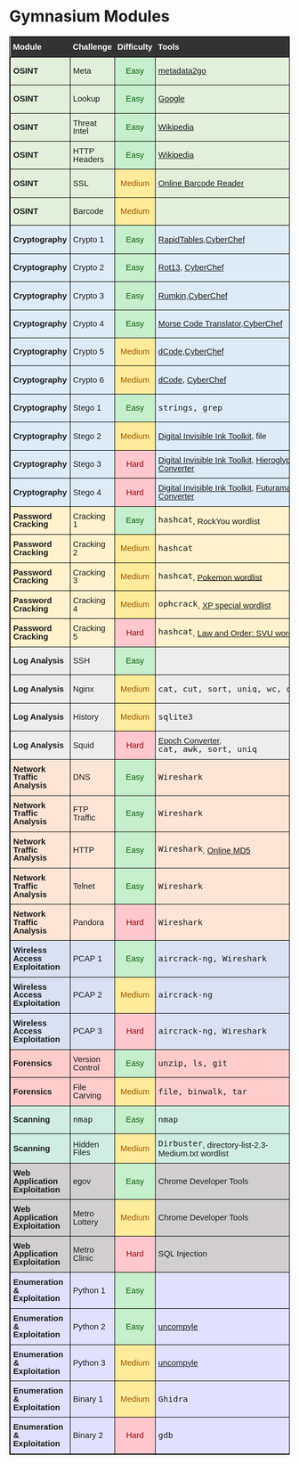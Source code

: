 # Gymnasium Modules

<style type="text/css">
    @import url(https://fonts.googleapis.com/css2?family=Assistant:wght@400;500;600;700&display=swap);
    pre{display:inline-block;margin:unset}
    .center{text-align:center}
    .bold{font-weight:700}
    /*.modules b{font-weight:500}*/
    .modules{border-color:#000;border-style:solid;border-width:1px;border-collapse:collapse;border-spacing:0;font-size:.92rem;text-align:left;vertical-align:center;font-family:Assistant,sans-serif;line-height:1}
    .modules td{border-color:#000;border-style:solid;border-width:1px;overflow:hidden;padding:10px 5px;word-break:normal;vertical-align:center}
    .modules th{overflow:hidden;padding:10px 5px;word-break:normal;color:#fff}
    .modules .header{background-color:#333;font-weight:700}
    .modules .webapp{background-color:#d0cece}
    .modules .wireless{background-color:#d9e1f2}
    .modules .crypto{background-color:#ddebf7}
    .modules .enumeration{background-color:#e1e1ff}
    .modules .osint{background-color:#e2efda}
    .modules .log{background-color:#ededed}
    .modules .forensics{background-color:#fcc}
    .modules .network{background-color:#fce4d6}
    .modules .password{background-color:#fff2cc}
    .modules .scanning{background-color:#D0ECE3}
    .modules .easy{background-color:#c6efce;color:#006100;text-align:center;font-weight:500}
    .modules .medium{background-color:#ffeb9c;color:#9c5700;text-align:center;font-weight:500}
    .modules .hard{background-color:#ffc7ce;color:#9c0006;text-align:center;font-weight:500}
</style>
<table class="modules">
    <thead>
        <tr>
            <th class="header">Module</th>
            <th class="header">Challenge</th>
            <th class="header center">Difficulty</th>
            <th class="header">Tools</th>
            <th class="header center">Guide</th>
        </tr>
    </thead>
    <tbody>
        <tr>
            <td class="osint bold"><span>OSINT</span></td>
            <td class="osint"><span>Meta</span></td>
            <td class="easy"><span>Easy</span></td>
            <td class="osint"><a href="http://metadata2go.com/" target="_blank" rel="noopener noreferrer">metadata2go</a></td>
            <td class="osint"><a href="https://trove.cyberskyline.com/fccca3812b1a47528f8ab55e1dd7b894" target="_blank" rel="noopener noreferrer">NCL Guide</a></td>
        </tr>
        <tr>
            <td class="osint bold"><span>OSINT</span></td>
            <td class="osint"><span>Lookup</span></td>
            <td class="easy"><span>Easy</span></td>
            <td class="osint"><a href="https://www.google.com/" target="_blank" rel="noopener noreferrer">Google</a></td>
            <td class="osint"><a href="https://trove.cyberskyline.com/beb4674c3c12483bbb9423711690764d" target="_blank" rel="noopener noreferrer">NCL Guide</a></td>
        </tr>
        <tr>
            <td class="osint bold"><span>OSINT</span></td>
            <td class="osint"><span>Threat Intel</span></td>
            <td class="easy"><span>Easy</span></td>
            <td class="osint"><a href="https://www.wikipedia.org/" target="_blank" rel="noopener noreferrer">Wikipedia</a></td>
            <td class="osint"><a href="https://trove.cyberskyline.com/9ed371a52eed4a81a05df34587074326" target="_blank" rel="noopener noreferrer">NCL Guide</a></td>
        </tr>
        <tr>
            <td class="osint bold"><span>OSINT</span></td>
            <td class="osint"><span>HTTP Headers</span></td>
            <td class="easy"><span>Easy</span></td>
            <td class="osint"><a href="https://www.wikipedia.org/" target="_blank" rel="noopener noreferrer">Wikipedia</a></td>
            <td class="osint"><a href="https://trove.cyberskyline.com/0d6e926b2e5b402bacdd6b62cb48e342" target="_blank" rel="noopener noreferrer">NCL Guide</a></td>
        </tr>
        <tr>
            <td class="osint bold"><span>OSINT</span></td>
            <td class="osint"><span>SSL</span></td>
            <td class="medium"><span>Medium</span></td>
            <td class="osint"><a href="https://online-barcode-reader.inliteresearch.com/" target="_blank" rel="noopener noreferrer">Online Barcode Reader</a></td>
            <td class="osint"><a href="https://trove.cyberskyline.com/8835d44ab9914ab98e25c6b2b5999abf" target="_blank" rel="noopener noreferrer">NCL Guide</a></td>
        </tr>
        <tr>
            <td class="osint bold"><span>OSINT</span></td>
            <td class="osint"><span>Barcode</span></td>
            <td class="medium"><span>Medium</span></td>
            <td class="osint"></td>
            <td class="osint"><a href="https://trove.cyberskyline.com/d695b934ae954d30b237eb4e1d81a946" target="_blank" rel="noopener noreferrer">NCL Guide</a></td>
        </tr>
        <tr>
            <td class="crypto bold"><span>Cryptography</span></td>
            <td class="crypto"><span>Crypto 1</span></td>
            <td class="easy"><span>Easy</span></td>
            <td class="crypto"><a href="https://www.rapidtables.com/convert/number/hex-to-ascii.html" target="_blank" rel="noopener noreferrer">RapidTables</a>,<a href="https://cyberchef.cyberskyline.com/#recipe=From_Hex('Auto'),%20https://www.base64decode.org/,%20https://www.binaryhexconverter.com/binary-to-ascii-text-converter" target="_blank" rel="noopener noreferrer">CyberChef</a></td>
            <td class="crypto"><a href="https://trove.cyberskyline.com/8964d7b06a234684abffade642838140" target="_blank" rel="noopener noreferrer">NCL Guide</a></td>
        </tr>
        <tr>
            <td class="crypto bold"><span>Cryptography</span></td>
            <td class="crypto"><span>Crypto 2</span></td>
            <td class="easy"><span>Easy</span></td>
            <td class="crypto"><a href="https://rot13.com/" target="_blank" rel="noopener noreferrer">Rot13</a>, <a href="https://cyberchef.cyberskyline.com/#recipe=ROT13(true,true,false,13)" target="_blank" rel="noopener noreferrer">CyberChef</a></td>
            <td class="crypto"><a href="https://trove.cyberskyline.com/645f2b9059b04943bfa2c28b02667df5" target="_blank" rel="noopener noreferrer">NCL Guide</a></td>
        </tr>
        <tr>
            <td class="crypto bold"><span>Cryptography</span></td>
            <td class="crypto"><span>Crypto 3</span></td>
            <td class="easy"><span>Easy</span></td>
            <td class="crypto"><a href="https://rumkin.com/tools/cipher/atbash/" target="_blank" rel="noopener noreferrer">Rumkin</a>,<a href="https://cyberchef.cyberskyline.com/#recipe=Atbash_Cipher()" target="_blank" rel="noopener noreferrer">CyberChef</a></td>
            <td class="crypto"><a href="https://trove.cyberskyline.com/7fa9781f241c4be49bf0cca9eadc2409" target="_blank" rel="noopener noreferrer">NCL Guide</a></td>
        </tr>
        <tr>
            <td class="crypto bold"><span>Cryptography</span></td>
            <td class="crypto"><span>Crypto 4</span></td>
            <td class="easy"><span>Easy</span></td>
            <td class="crypto"><a href="https://morsecode.world/international/translator.html" target="_blank" rel="noopener noreferrer">Morse Code Translator</a>,<a href="https://cyberchef.cyberskyline.com/#recipe=From_Morse_Code('Space','Forward%20slash')" target="_blank" rel="noopener noreferrer">CyberChef</a></td>
            <td class="crypto"><a href="https://trove.cyberskyline.com/346b7cdf8ae246c9b1ce41971d3e1b31" target="_blank" rel="noopener noreferrer">NCL Guide</a></td>
        </tr>
        <tr>
            <td class="crypto bold"><span>Cryptography</span></td>
            <td class="crypto"><span>Crypto 5</span></td>
            <td class="medium"><span>Medium</span></td>
            <td class="crypto"><a href="https://www.dcode.fr/rail-fence-cipher" target="_blank" rel="noopener noreferrer">dCode</a>,<a href="https://cyberchef.cyberskyline.com/#recipe=Rail_Fence_Cipher_Decode(3,0)" target="_blank" rel="noopener noreferrer">CyberChef</a></td>
            <td class="crypto"><a href="https://trove.cyberskyline.com/125ced3a43004eef8e467fbc0fbcaa03" target="_blank" rel="noopener noreferrer">NCL Guide</a></td>
        </tr>
        <tr>
            <td class="crypto bold"><span>Cryptography</span></td>
            <td class="crypto"><span>Crypto 6</span></td>
            <td class="medium"><span>Medium</span></td>
            <td class="crypto"><a href="https://www.dcode.fr/rail-fence-cipher" target="_blank" rel="noopener noreferrer">dCode</a>, <a href="https://cyberchef.cyberskyline.com/#recipe=Rail_Fence_Cipher_Decode(3,0)" target="_blank" rel="noopener noreferrer">CyberChef</a></td>
            <td class="crypto"><a href="https://trove.cyberskyline.com/c6c704add2e84e6ea6ddad7f2d7668d1" target="_blank" rel="noopener noreferrer">NCL Guide</a></td>
        </tr>
        <tr>
            <td class="crypto bold"><span>Cryptography</span></td>
            <td class="crypto"><span>Stego 1</span></td>
            <td class="easy"><span>Easy</span></td>
            <td class="crypto"><pre>strings, grep</pre></td>
            <td class="crypto"><a href="https://trove.cyberskyline.com/733a58d8135847bbb08a4a6aacaeb96a" target="_blank" rel="noopener noreferrer">NCL Guide</a></td>
        </tr>
        <tr>
            <td class="crypto bold"><span>Cryptography</span></td>
            <td class="crypto"><span>Stego 2</span></td>
            <td class="medium"><span>Medium</span></td>
            <td class="crypto"><a href="https://diit.sourceforge.net/" target="_blank" rel="noopener noreferrer">Digital Invisible Ink Toolkit</a>, file</td>
            <td class="crypto"><a href="https://trove.cyberskyline.com/5133730a17214be3831588652a5ce777" target="_blank" rel="noopener noreferrer">NCL Guide</a></td>
        </tr>
        <tr>
            <td class="crypto bold"><span>Cryptography</span></td>
            <td class="crypto"><span>Stego 3</span></td>
            <td class="hard"><span>Hard</span></td>
            <td class="crypto"><a href="https://diit.sourceforge.net/" target="_blank" rel="noopener noreferrer">Digital Invisible Ink Toolkit</a>, <a href="http://discoveringegypt.com/egyptian-hieroglyphic-writing/hieroglyphic-typewriter/" target="_blank" rel="noopener noreferrer">Hieroglyph Converter</a></td>
            <td class="crypto"><a href="https://trove.cyberskyline.com/455a54f0eb444fe399c9b4966a25f1d0" target="_blank" rel="noopener noreferrer">NCL Guide</a></td>
        </tr>
        <tr>
            <td class="crypto bold"><span>Cryptography</span></td>
            <td class="crypto"><span>Stego 4</span></td>
            <td class="hard"><span>Hard</span></td>
            <td class="crypto"><a href="https://diit.sourceforge.net/" target="_blank" rel="noopener noreferrer">Digital Invisible Ink Toolkit</a>, <a href="https://www.gotfuturama.com/Interactive/AlienCodec/" target="_blank" rel="noopener noreferrer">Futurama Converter</a></td>
            <td class="crypto"><a href="https://trove.cyberskyline.com/38ce8b2db6a24bb49615382e2a252085" target="_blank" rel="noopener noreferrer">NCL Guide</a></td>
        </tr>
        <tr>
            <td class="password bold"><span>Password Cracking</span></td>
            <td class="password"><span>Cracking 1</span></td>
            <td class="easy"><span>Easy</span></td>
            <td class="password"><pre>hashcat</pre>, RockYou wordlist</td>
            <td class="password"><a href="https://trove.cyberskyline.com/aecdcc78aa70413aae7ea09a1b4300d4" target="_blank" rel="noopener noreferrer">NCL Guide</a></td>
        </tr>
        <tr>
            <td class="password bold"><span>Password Cracking</span></td>
            <td class="password"><span>Cracking 2</span></td>
            <td class="medium"><span>Medium</span></td>
            <td class="password"><pre>hashcat</pre></td>
            <td class="password"><a href="https://trove.cyberskyline.com/d0a758e85b894a67af88b47cec3316b7" target="_blank" rel="noopener noreferrer">NCL Guide</a></td>
        </tr>
        <tr>
            <td class="password bold"><span>Password Cracking</span></td>
            <td class="password"><span>Cracking 3</span></td>
            <td class="medium"><span>Medium</span></td>
            <td class="password"><pre>hashcat</pre>, <a href="http://pokemon.wikia.com/wiki/List_of_Pok%C3%A9mon" target="_blank" rel="noopener noreferrer">Pokemon wordlist</a></td>
            <td class="password"><a href="https://trove.cyberskyline.com/0922f61022ef487ca73cc770369360e6" target="_blank" rel="noopener noreferrer">NCL Guide</a></td>
        </tr>
        <tr>
            <td class="password bold"><span>Password Cracking</span></td>
            <td class="password"><span>Cracking 4</span></td>
            <td class="medium"><span>Medium</span></td>
            <td class="password"><pre>ophcrack</pre>, <a href="http://<pre>ophcrack</pre>.sourceforge.net/tables.php" target="_blank" rel="noopener noreferrer">XP special wordlist</a></td>
            <td class="password"><a href="https://trove.cyberskyline.com/3f7c50f299f34ae896cc1d4955be2567" target="_blank" rel="noopener noreferrer">NCL Guide</a></td>
        </tr>
        <tr>
            <td class="password bold"><span>Password Cracking</span></td>
            <td class="password"><span>Cracking 5</span></td>
            <td class="hard"><span>Hard</span></td>
            <td class="password"><pre>hashcat</pre>, <a href="https://en.wikipedia.org/wiki/List_of_Law_%26_Order:_Special_Victims_Unit_episodes" target="_blank" rel="noopener noreferrer">Law and Order: SVU wordlist</a></td>
            <td class="password"><a href="https://trove.cyberskyline.com/10cf2420aa574f5fa4fe17c37a28fb64" target="_blank" rel="noopener noreferrer">NCL Guide</a></td>
        </tr>
        <tr>
            <td class="log bold"><span>Log Analysis</span></td>
            <td class="log"><span>SSH</span></td>
            <td class="easy"><span>Easy</span></td>
            <td class="log"></td>
            <td class="log"><a href="https://trove.cyberskyline.com/5213e481daa544fb94001cd51096edbb" target="_blank" rel="noopener noreferrer">NCL Guide</a></td>
        </tr>
        <tr>
            <td class="log bold"><span>Log Analysis</span></td>
            <td class="log"><span>Nginx</span></td>
            <td class="medium"><span>Medium</span></td>
            <td class="log"><pre>cat, cut, sort, uniq, wc, grep</pre></td>
            <td class="log"><a href="https://trove.cyberskyline.com/7884f0c64e8b46cea64332a77b5ef56e" target="_blank" rel="noopener noreferrer">NCL Guide</a></td>
        </tr>
        <tr>
            <td class="log bold"><span>Log Analysis</span></td>
            <td class="log"><span>History</span></td>
            <td class="medium"><span>Medium</span></td>
            <td class="log"><pre>sqlite3</pre></td>
            <td class="log"><a href="https://trove.cyberskyline.com/038f8feecbf4489a9ee68d8c2131b49c" target="_blank" rel="noopener noreferrer">NCL Guide</a></td>
        </tr>
        <tr>
            <td class="log bold"><span>Log Analysis</span></td>
            <td class="log"><span>Squid</span></td>
            <td class="hard"><span>Hard</span></td>
            <td class="log"><a href="https://www.epochconverter.com/" target="_blank" rel="noopener noreferrer">Epoch Converter</a>, <pre>cat, awk, sort, uniq</pre></td>
            <td class="log"><a href="https://trove.cyberskyline.com/b2ca66f2ed8747139b26ba3539e6b4f7" target="_blank" rel="noopener noreferrer">NCL Guide</a></td>
        </tr>
        <tr>
            <td class="network bold"><span>Network Traffic Analysis</span></td>
            <td class="network"><span>DNS</span></td>
            <td class="easy"><span>Easy</span></td>
            <td class="network"><pre>Wireshark</pre></td>
            <td class="network"><a href="https://trove.cyberskyline.com/9afdec615a5b4e0a8dd13a8cc679f6aa" target="_blank" rel="noopener noreferrer">NCL Guide</a></td>
        </tr>
        <tr>
            <td class="network bold"><span>Network Traffic Analysis</span></td>
            <td class="network"><span>FTP Traffic</span></td>
            <td class="easy"><span>Easy</span></td>
            <td class="network"><pre>Wireshark</pre></td>
            <td class="network"><a href="https://trove.cyberskyline.com/da643ef1fbdf44c399de12d273d281b6" target="_blank" rel="noopener noreferrer">NCL Guide</a></td>
        </tr>
        <tr>
            <td class="network bold"><span>Network Traffic Analysis</span></td>
            <td class="network"><span>HTTP</span></td>
            <td class="easy"><span>Easy</span></td>
            <td class="network"><pre>Wireshark</pre>, <a href="http://onlinemd5.com/">Online MD5</a></td>
            <td class="network"><a href="https://trove.cyberskyline.com/0ba6be5f984945ce89cbe56c273b2e38" target="_blank" rel="noopener noreferrer">NCL Guide</a></td>
        </tr>
        <tr>
            <td class="network bold"><span>Network Traffic Analysis</span></td>
            <td class="network"><span>Telnet</span></td>
            <td class="easy"><span>Easy</span></td>
            <td class="network"><pre>Wireshark</pre></td>
            <td class="network"><a href="https://trove.cyberskyline.com/c5378ffe4d3249219638848679fe95d6" target="_blank" rel="noopener noreferrer">NCL Guide</a></td>
        </tr>
        <tr>
            <td class="network bold"><span>Network Traffic Analysis</span></td>
            <td class="network"><span>Pandora</span></td>
            <td class="hard"><span>Hard</span></td>
            <td class="network"><pre>Wireshark</pre></td>
            <td class="network"><a href="https://trove.cyberskyline.com/3c506db7881a4e48899380cc08e8c0a9" target="_blank" rel="noopener noreferrer">NCL Guide</a></td>
        </tr>
        <tr>
            <td class="wireless bold"><span>Wireless Access Exploitation</span></td>
            <td class="wireless"><span>PCAP 1</span></td>
            <td class="easy"><span>Easy</span></td>
            <td class="wireless"><pre>aircrack-ng, Wireshark</pre></td>
            <td class="wireless"><a href="https://trove.cyberskyline.com/288b1672a3824de0b3cd6386057b348b" target="_blank" rel="noopener noreferrer">NCL Guide</a></td>
        </tr>
        <tr>
            <td class="wireless bold"><span>Wireless Access Exploitation</span></td>
            <td class="wireless"><span>PCAP 2</span></td>
            <td class="medium"><span>Medium</span></td>
            <td class="wireless"><pre>aircrack-ng</pre></td>
            <td class="wireless"><a href="https://trove.cyberskyline.com/ca95b65b466c4d3fa3f6b9eb37338b15" target="_blank" rel="noopener noreferrer">NCL Guide</a></td>
        </tr>
        <tr>
            <td class="wireless bold"><span>Wireless Access Exploitation</span></td>
            <td class="wireless"><span>PCAP 3</span></td>
            <td class="hard"><span>Hard</span></td>
            <td class="wireless"><pre>aircrack-ng, Wireshark</pre></td>
            <td class="wireless"><a href="https://trove.cyberskyline.com/5c795a418e19432ca84093f469c0d25e" target="_blank" rel="noopener noreferrer">NCL Guide</a></td>
        </tr>
        <tr>
            <td class="forensics bold"><span>Forensics</span></td>
            <td class="forensics"><span>Version Control</span></td>
            <td class="easy"><span>Easy</span></td>
            <td class="forensics"><pre>unzip, ls, git</pre></td>
            <td class="forensics"><a href="https://trove.cyberskyline.com/1823d37a029f490abf5e4b45d499c3ab" target="_blank" rel="noopener noreferrer">NCL Guide</a></td>
        </tr>
        <tr>
            <td class="forensics bold"><span>Forensics</span></td>
            <td class="forensics"><span>File Carving</span></td>
            <td class="medium"><span>Medium</span></td>
            <td class="forensics"><pre>file, binwalk, tar</pre></td>
            <td class="forensics"><a href="https://trove.cyberskyline.com/ff55c18374c84109b32b95252309185d" target="_blank" rel="noopener noreferrer">NCL Guide</a></td>
        </tr>
        <tr>
            <td class="scanning bold"><span>Scanning</span></td>
            <td class="scanning"><span><pre>nmap</pre></span></td>
            <td class="easy"><span>Easy</span></td>
            <td class="scanning"><pre>nmap</pre></td>
            <td class="scanning"><a href="https://trove.cyberskyline.com/a92ccb5089604e069f30e7436394efb3" target="_blank" rel="noopener noreferrer">NCL Guide</a></td>
        </tr>
        <tr>
            <td class="scanning bold"><span>Scanning</span></td>
            <td class="scanning"><span>Hidden Files</span></td>
            <td class="medium"><span>Medium</span></td>
            <td class="scanning"><pre>Dirbuster</pre>, directory-list-2.3-Medium.txt wordlist</td>
            <td class="scanning"><a href="https://trove.cyberskyline.com/a21499fe430a4441aac2b1033a328801" target="_blank" rel="noopener noreferrer">NCL Guide</a></td>
        </tr>
        <tr>
            <td class="webapp bold"><span>Web Application Exploitation</span></td>
            <td class="webapp"><span>egov</span></td>
            <td class="easy"><span>Easy</span></td>
            <td class="webapp">Chrome Developer Tools</td>
            <td class="webapp"><a href="https://trove.cyberskyline.com/5d8c2d17ae764fbfaec7ed100dd27cf0" target="_blank" rel="noopener noreferrer">NCL Guide</a></td>
        </tr>
        <tr>
            <td class="webapp bold"><span>Web Application Exploitation</span></td>
            <td class="webapp"><span>Metro Lottery</span></td>
            <td class="medium"><span>Medium</span></td>
            <td class="webapp">Chrome Developer Tools</td>
            <td class="webapp"><a href="https://trove.cyberskyline.com/09d1f6e7653b460a830d7df6f7da891e" target="_blank" rel="noopener noreferrer">NCL Guide</a></td>
        </tr>
        <tr>
            <td class="webapp bold"><span>Web Application Exploitation</span></td>
            <td class="webapp"><span>Metro Clinic</span></td>
            <td class="hard"><span>Hard</span></td>
            <td class="webapp">SQL Injection</td>
            <td class="webapp"><a href="https://trove.cyberskyline.com/bfe58f5fd2a84e2188bc54a2fe1ec0fb" target="_blank" rel="noopener noreferrer">NCL Guide</a></td>
        </tr>
        <tr>
            <td class="enumeration bold"><span>Enumeration & Exploitation</span></td>
            <td class="enumeration"><span>Python 1</span></td>
            <td class="easy"><span>Easy</span></td>
            <td class="enumeration"></td>
            <td class="enumeration"><a href="https://trove.cyberskyline.com/1e888d07865649f18134ed9393a26f98" target="_blank" rel="noopener noreferrer">NCL Guide</a></td>
        </tr>
        <tr>
            <td class="enumeration bold"><span>Enumeration & Exploitation</span></td>
            <td class="enumeration"><span>Python 2</span></td>
            <td class="easy"><span>Easy</span></td>
            <td class="enumeration"><a href="https://github.com/Mysterie/uncompyle2" target="_blank" rel="noopener noreferrer">uncompyle</a></td>
            <td class="enumeration"><a href="https://trove.cyberskyline.com/7052375377a14cef89b922604799d4db" target="_blank" rel="noopener noreferrer">NCL Guide</a></td>
        </tr>
        <tr>
            <td class="enumeration bold"><span>Enumeration & Exploitation</span></td>
            <td class="enumeration"><span>Python 3</span></td>
            <td class="medium"><span>Medium</span></td>
            <td class="enumeration"><a href="https://github.com/Mysterie/uncompyle2" target="_blank" rel="noopener noreferrer">uncompyle</a></td>
            <td class="enumeration"><a href="https://trove.cyberskyline.com/83f8a7862dba4aa08bc4892ba175930a" target="_blank" rel="noopener noreferrer">NCL Guide</a></td>
        </tr>
        <tr>
            <td class="enumeration bold"><span>Enumeration & Exploitation</span></td>
            <td class="enumeration"><span>Binary 1</span></td>
            <td class="medium"><span>Medium</span></td>
            <td class="enumeration"><pre>Ghidra</pre></td>
            <td class="enumeration"><a href="https://trove.cyberskyline.com/88baf3c7bf68469db6dd074d3d302825" target="_blank" rel="noopener noreferrer">NCL Guide</a></td>
        </tr>
        <tr>
            <td class="enumeration bold"><span>Enumeration & Exploitation</span></td>
            <td class="enumeration"><span>Binary 2</span></td>
            <td class="hard"><span>Hard</span></td>
            <td class="enumeration"><pre>gdb</pre></td>
            <td class="enumeration"><a href="https://trove.cyberskyline.com/265341a9cbf2476c96a12a4b797a5dd7" target="_blank" rel="noopener noreferrer">NCL Guide</a></td>
        </tr>
    </tbody>
</table>
